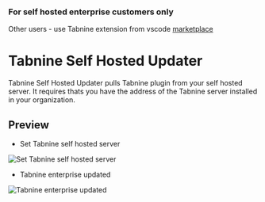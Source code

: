 ### For self hosted enterprise customers only
Other users - use Tabnine extension from vscode [marketplace](https://marketplace.visualstudio.com/items?itemName=TabNine.tabnine-vscode)
# Tabnine Self Hosted Updater

Tabnine Self Hosted Updater pulls Tabnine plugin from your self hosted server. It requires thats you have the address of the Tabnine server installed in your organization.

## Preview

- Set Tabnine self hosted server

![Set Tabnine self hosted server](https://github.com/codota/tabnine-vscode-self-hosted-updater/blob/main/images/self-hosted-server-input.png)

- Tabnine enterprise updated

![Tabnine enterprise updated](https://github.com/codota/tabnine-vscode-self-hosted-updater/blob/main/images/tabnine-enterprise-updated.png)
